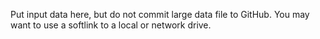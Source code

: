 Put input data here, but do not commit large data file to GitHub.  You may want to use a softlink to a local or network drive.
